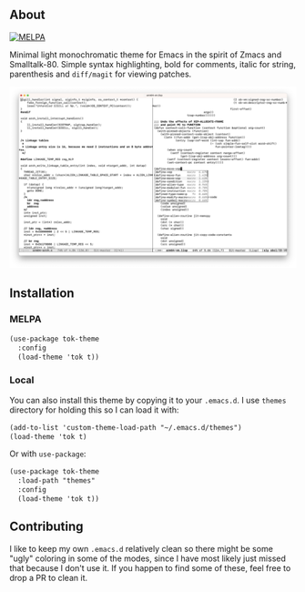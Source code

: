## About

[![MELPA](https://melpa.org/packages/tok-theme-badge.svg)](https://melpa.org/#/tok-theme)

Minimal light monochromatic theme for Emacs in the spirit of Zmacs and
Smalltalk-80. Simple syntax highlighting, bold for comments, italic
for string, parenthesis and `diff/magit` for viewing patches.

![Screenshot of the theme](/screenshot.png)

## Installation

### MELPA

``` elisp
(use-package tok-theme
  :config
  (load-theme 'tok t))
```

### Local

You can also install this theme by copying it to your `.emacs.d`. I
use `themes` directory for holding this so I can load it with:

``` elisp
(add-to-list 'custom-theme-load-path "~/.emacs.d/themes")
(load-theme 'tok t)
```

Or with `use-package`:

``` elisp
(use-package tok-theme
  :load-path "themes"
  :config
  (load-theme 'tok t))
```

## Contributing

I like to keep my own `.emacs.d` relatively clean so there might be
some "ugly" coloring in some of the modes, since I have most likely
just missed that because I don't use it. If you happen to find some of
these, feel free to drop a PR to clean it.

